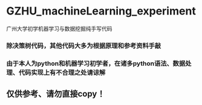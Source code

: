 # GZHU_machineLearning_experiment
广州大学初学机器学习与数据挖掘纯手写代码
### 除决策树代码，其他代码大多为根据原理和参考资料手敲
### 由于本人为python和机器学习初学者，在诸多python语法、数据处理、代码实现上有不合理之处请谅解
## 仅供参考、请勿直接copy！
